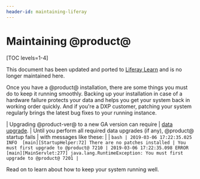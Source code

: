 ```yaml
---
header-id: maintaining-liferay
---
```


# Maintaining @product@

[TOC levels=1-4]

<aside class="alert alert-info">
  <span class="wysiwyg-color-blue120">This document has been updated and ported to <a href="https://learn.liferay.com/dxp-7.x/en/installation-and-upgrades/maintaining_a_liferay_dxp_installation.html">Liferay Learn</a> and is no longer maintained here.</span>
</aside>

Once you have a @product@ installation, there are some things you must do to
keep it running smoothly. Backing up your installation in case of a hardware
failure protects your data and helps you get your system back in working order
quickly. And if you're a DXP customer, patching your system regularly brings the
latest bug fixes to your running instance.

| Upgrading @product-ver@ to a new GA version can require
| [data upgrade](/docs/7-2/deploy/-/knowledge_base/d/upgrading-to-product-ver).
| Until you perform all required data upgrades (if any), @product@ startup fails
| with messages like these:
| 
| ```bash
| 2019-03-06 17:22:35.025 INFO  [main][StartupHelper:72] There are no patches installed
| You must first upgrade to @product@ 7210
| 2019-03-06 17:22:35.098 ERROR [main][MainServlet:277] java.lang.RuntimeException: You must first upgrade to @product@ 7201
| ```

Read on to learn about how to keep your system running well. 

